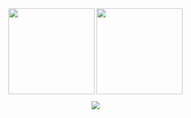 <div align="center">
<div>
<img height=170 align="center" src="https://github-readme-stats.vercel.app/api?username=trickybestia&show_icons=true&theme=transparent&hide_rank=true&hide=issues,contribs&include_all_commits=true&line_height=30&hide_border=true" />
<img height=170 align="center" src="https://github-readme-stats.vercel.app/api/top-langs/?username=trickybestia&layout=compact&theme=transparent&hide=C%23&langs_count=6&hide_border=true" />
</div>

[![](https://www.codewars.com/users/trickybestia/badges/small)](https://www.codewars.com/users/trickybestia)

</div>


